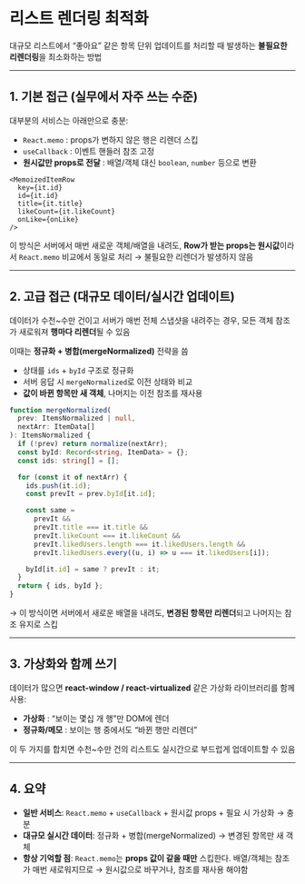 # 리스트 렌더링 최적화

대규모 리스트에서 “좋아요” 같은 항목 단위 업데이트를 처리할 때 발생하는 **불필요한 리렌더링**을 최소화하는 방법

---

## 1. 기본 접근 (실무에서 자주 쓰는 수준)

대부분의 서비스는 아래만으로 충분:

- `React.memo` : props가 변하지 않은 행은 리렌더 스킵
- `useCallback` : 이벤트 핸들러 참조 고정
- **원시값만 props로 전달** : 배열/객체 대신 `boolean`, `number` 등으로 변환

```tsx
<MemoizedItemRow
  key={it.id}
  id={it.id}
  title={it.title}
  likeCount={it.likeCount}
  onLike={onLike}
/>
```

이 방식은 서버에서 매번 새로운 객체/배열을 내려도,
**Row가 받는 props는 원시값**이라서 `React.memo` 비교에서 동일로 처리 → 불필요한 리렌더가 발생하지 않음

---

## 2. 고급 접근 (대규모 데이터/실시간 업데이트)

데이터가 수천~수만 건이고 서버가 매번 전체 스냅샷을 내려주는 경우,
모든 객체 참조가 새로워져 **행마다 리렌더**될 수 있음

이때는 **정규화 + 병합(mergeNormalized)** 전략을 씀

- 상태를 `ids` + `byId` 구조로 정규화
- 서버 응답 시 `mergeNormalized`로 이전 상태와 비교
- **값이 바뀐 항목만 새 객체**, 나머지는 이전 참조를 재사용

```ts
function mergeNormalized(
  prev: ItemsNormalized | null,
  nextArr: ItemData[]
): ItemsNormalized {
  if (!prev) return normalize(nextArr);
  const byId: Record<string, ItemData> = {};
  const ids: string[] = [];

  for (const it of nextArr) {
    ids.push(it.id);
    const prevIt = prev.byId[it.id];

    const same =
      prevIt &&
      prevIt.title === it.title &&
      prevIt.likeCount === it.likeCount &&
      prevIt.likedUsers.length === it.likedUsers.length &&
      prevIt.likedUsers.every((u, i) => u === it.likedUsers[i]);

    byId[it.id] = same ? prevIt : it;
  }
  return { ids, byId };
}
```

→ 이 방식이면 서버에서 새로운 배열을 내려도,
**변경된 항목만 리렌더**되고 나머지는 참조 유지로 스킵

---

## 3. 가상화와 함께 쓰기

데이터가 많으면 **react-window / react-virtualized** 같은 가상화 라이브러리를 함께 사용:

- **가상화** : “보이는 몇십 개 행”만 DOM에 렌더
- **정규화/메모** : 보이는 행 중에서도 “바뀐 행만 리렌더”

이 두 가지를 합치면 수천~수만 건의 리스트도 실시간으로 부드럽게 업데이트할 수 있음

---

## 4. 요약

- **일반 서비스**:
  `React.memo` + `useCallback` + 원시값 props + 필요 시 가상화 → 충분
- **대규모 실시간 데이터**:
  정규화 + 병합(mergeNormalized) → 변경된 항목만 새 객체
- **항상 기억할 점**:
  `React.memo`는 **props 값이 같을 때만** 스킵한다.
  배열/객체는 참조가 매번 새로워지므로 → 원시값으로 바꾸거나, 참조를 재사용 해야함
